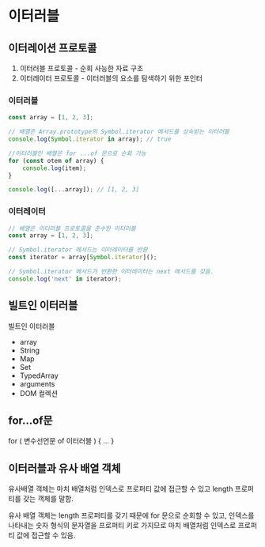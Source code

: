 # 이터러블

## 이터레이션 프로토콜
1) 이터러블 프로토콜 - 순회 사능한 자료 구조
2) 이터레이터 프로토콜 - 이터러블의 요소를 탐색하기 위한 포인터

### 이터러블

``` javascript
const array = [1, 2, 3];

// 배열은 Array.prototype의 Symbol.iterator 메서드를 상속받는 이터러블
console.log(Symbol.iterator in array); // true

//이터러블인 배열은 for ...of 문으로 순회 가능
for (const otem of array) {
    console.log(item);
}

console.log([...array]); // [1, 2, 3]
```

### 이터레이터

``` js
// 배열은 이터러블 프로토콜을 준수한 이터러블
const array = [1, 2, 3];

// Symbol.iterator 메서드는 이터레이터를 반환
const iterator = array[Symbol.iterator]();

// Symbol.iterator 메서드가 반환한 이터레이터는 next 메서드를 갖음.
console.log('next' in iterator);
```

## 빌트인 이터러블
 
빌트인 이터러블
- array
- String
- Map
- Set
- TypedArray
- arguments
- DOM 컬렉션

## for...of문

for ( 변수선언문 of 이터러블 ) { ... }

## 이터러블과 유사 배열 객체
 유사배열 객체는 마치 배열처럼 인덱스로 프로퍼티 값에 접근할 수 있고 length 프로퍼티를 갖는 객체를 말함. 

  유사 배열 객체는 length 프로퍼티를 갖기 때문에 for 문으로 순회할 수 있고, 인덱스를 나타내는 숫자 형식의 문자열을 프로퍼티 키로 가지므로 마치 배열처럼 인덱스로 프로퍼티 값에 접근할 수 있음.
